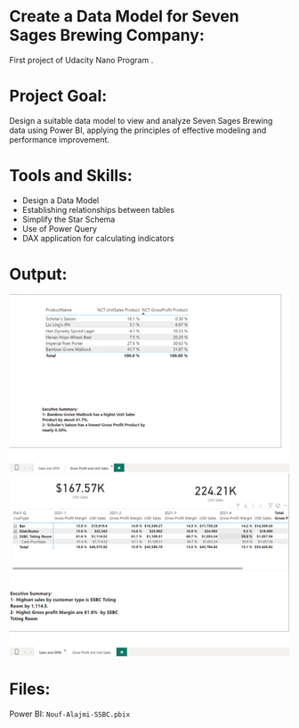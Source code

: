 #  Create a Data Model for Seven Sages Brewing Company:
First project  of  Udacity Nano Program .

# Project Goal:
Design a suitable data model to view and analyze Seven Sages Brewing data using Power BI, applying the principles of effective modeling and performance improvement.

# Tools and Skills:
- Design a Data Model
- Establishing relationships between tables
- Simplify the Star Schema
- Use of Power Query
- DAX application for calculating indicators

# Output:
![Dashboard Overview](Gross%20Profit%20and%20Unit%20Sales%20Results.png)
![Dashboard Overview](Sales%20and%20GPM%20Results.png)



  
 # Files:
  Power BI: `Nouf-Alajmi-SSBC.pbix`
